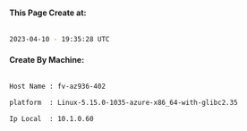 
   
#### This Page Create at:

```bash

2023-04-10 - 19:35:28 UTC

```

#### Create By Machine:

```bash

Host Name : fv-az936-402

platform  : Linux-5.15.0-1035-azure-x86_64-with-glibc2.35

Ip Local  : 10.1.0.60

```

